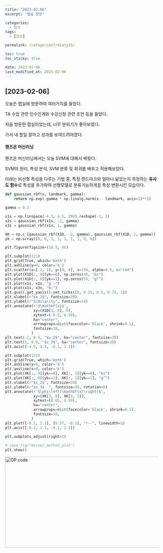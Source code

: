 ```yaml
---
title: "2023.02.06"
excerpt: "랩실 방문"

categories:
  - 일기
tags:
  - [일상]

permalink: /categories7/diary15/

toc: true
toc_sticky: true

date: 2023-02-06
last_modified_at: 2023-02-06
---
```


## [2023-02-06]

오늘은 랩실에 방문하여 여러가지를 들었다.

TA 수업 관련 인수인계와 수강신청 관련 조언 등을 들었다. 

처음 방문한 랩실이었는데, 너무 분위기가 좋아보였다.

가서 내 할일 잘하고 성과를 보여드려야겠다.

#### 핸즈온 머신러닝

핸즈온 머신러닝에서는 오늘 SVM에 대해서 배웠다.

SVM의 원리, 특성 분석, SVM 분류 및 회귀를 배우고 적용해보았다.

아래는 비선형 특성을 다루는 기법 중, 특정 랜드마크와 얼마나 닮았는지 측정하는 **유사도 함수**로 특성을 추가하여 선형모델로 분류가능하게끔 특성 변환시킨 모습이다. 


```python
def gaussian_rbf(x, landmark, gamma):
    return np.exp(-gamma * np.linalg.norm(x - landmark, axis=1)**2)

gamma = 0.3

x1s = np.linspace(-4.5, 4.5, 200).reshape(-1, 1)
x2s = gaussian_rbf(x1s, -2, gamma)
x3s = gaussian_rbf(x1s, 1, gamma)

XK = np.c_[gaussian_rbf(X1D, -2, gamma), gaussian_rbf(X1D, 1, gamma)]
yk = np.array([0, 0, 1, 1, 1, 1, 1, 0, 0])

plt.figure(figsize=(10.5, 4))

plt.subplot(121)
plt.grid(True, which='both')
plt.axhline(y=0, color='k')
plt.scatter(x=[-2, 1], y=[0, 0], s=150, alpha=0.5, c="red")
plt.plot(X1D[:, 0][yk==0], np.zeros(4), "bs")
plt.plot(X1D[:, 0][yk==1], np.zeros(5), "g^")
plt.plot(x1s, x2s, "g--")
plt.plot(x1s, x3s, "b:")
plt.gca().get_yaxis().set_ticks([0, 0.25, 0.5, 0.75, 1])
plt.xlabel(r"$x_1$", fontsize=20)
plt.ylabel(r"Similarity", fontsize=14)
plt.annotate(r'$\mathbf{x}$',
             xy=(X1D[3, 0], 0),
             xytext=(-0.5, 0.20),
             ha="center",
             arrowprops=dict(facecolor='black', shrink=0.1),
             fontsize=18,
            )
plt.text(-2, 0.9, "$x_2$", ha="center", fontsize=20)
plt.text(1, 0.9, "$x_3$", ha="center", fontsize=20)
plt.axis([-4.5, 4.5, -0.1, 1.1])

plt.subplot(122)
plt.grid(True, which='both')
plt.axhline(y=0, color='k')
plt.axvline(x=0, color='k')
plt.plot(XK[:, 0][yk==0], XK[:, 1][yk==0], "bs")
plt.plot(XK[:, 0][yk==1], XK[:, 1][yk==1], "g^")
plt.xlabel(r"$x_2$", fontsize=20)
plt.ylabel(r"$x_3$  ", fontsize=20, rotation=0)
plt.annotate(r'$\phi\left(\mathbf{x}\right)$',
             xy=(XK[3, 0], XK[3, 1]),
             xytext=(0.65, 0.50),
             ha="center",
             arrowprops=dict(facecolor='black', shrink=0.1),
             fontsize=18,
            )
plt.plot([-0.1, 1.1], [0.57, -0.1], "r--", linewidth=3)
plt.axis([-0.1, 1.1, -0.1, 1.1])
    
plt.subplots_adjust(right=1)

# save_fig("kernel_method_plot")
plt.show()
```

<img src="../../assets/images/020702.png" width="700px" height="300px" title="OP code 예시" alt="OP code"><img><br/>
